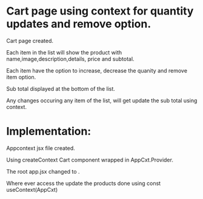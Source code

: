 # Cart page using context for quantity updates and remove option.

Cart page created.

Each item in the list will show the product with name,image,description,details, price and subtotal.

Each item have the option to increase, decrease the quanity and remove item option.

Sub total displayed at the bottom of the list.

Any changes occuring any item of the list, will get update the sub total using context.

# Implementation:

Appcontext jsx file created.

Using createContext Cart component wrapped in AppCxt.Provider.

The root app.jsx changed to   <AppContext></AppContext>.

Where ever access the update the products done using const  useContext(AppCxt)


